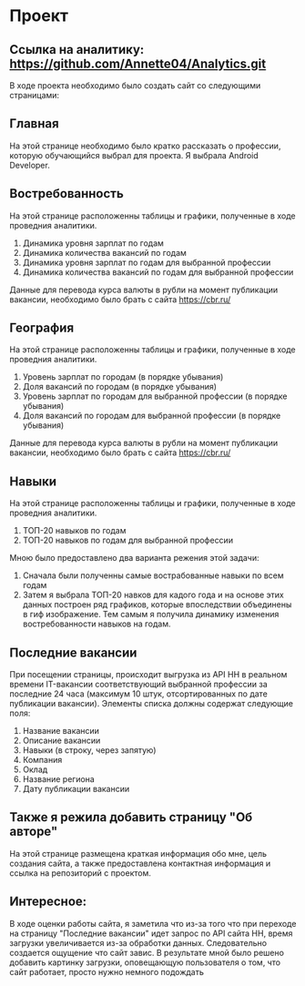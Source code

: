 # Проект
Ссылка на аналитику: https://github.com/Annette04/Analytics.git
-
В ходе проекта необходимо было создать сайт со следующими страницами:
## Главная
На этой странице необходимо было кратко рассказать о профессии, которую обучающийся выбрал для проекта. Я выбрала Android Developer.
## Востребованность 
На этой странице расположенны таблицы и графики, полученные в ходе проведния аналитики. 
1) Динамика уровня зарплат по годам
2) Динамика количества вакансий по годам
3) Динамика уровня зарплат по годам для выбранной профессии
4) Динамика количества вакансий по годам для выбранной профессии
   
Данные для перевода курса валюты в рубли на момент публикации вакансии, необходимо было брать с сайта https://cbr.ru/
## География
На этой странице расположенны таблицы и графики, полученные в ходе проведния аналитики. 
1) Уровень зарплат по городам (в порядке убывания)
2) Доля вакансий по городам (в порядке убывания)
3) Уровень зарплат по городам для выбранной профессии (в порядке убывания)
4) Доля вакансий по городам для выбранной профессии (в порядке убывания)
   
Данные для перевода курса валюты в рубли на момент публикации вакансии, необходимо было брать с сайта https://cbr.ru/
## Навыки
На этой странице расположенны таблицы и графики, полученные в ходе проведния аналитики. 
1) ТОП-20 навыков по годам
2) ТОП-20 навыков по годам для выбранной профессии

Мною было предоставлено два варианта режения этой задачи:
1) Сначала были полученны самые вострабованные навыки по всем годам
2) Затем я выбрала ТОП-20 навков для кадого года и на основе этих данных построен ряд графиков, которые впоследствии объединены в гиф изображение. Тем самым я получила динамику изменения востребованности навыков на годам.
## Последние вакансии
При посещении страницы, происходит выгрузка из API HH в реальном времени IT-вакансии соответствующий выбранной профессии за последние 24 часа (максимум 10 штук, отсортированных по дате публикации вакансии). Элементы списка должны содержат следующие поля:
1) Название вакансии
2) Описание вакансии
3) Навыки (в строку, через запятую)
4) Компания
5) Оклад
6) Название региона
7) Дату публикации вакансии
## Также я режила добавить страницу "Об авторе"
На этой странице размещена краткая информация обо мне, цель создания сайта, а также предоставлена контактная информация и ссылка на репозиторий с проектом.
## Интересное:
В ходе оценки работы сайта, я заметила что из-за того что при переходе на страницу "Последние вакансии" идет запрос по API сайта HH, время загрузки увеличивается из-за обработки данных. Следовательно создается ощущение что сайт завис. В результате мной было решено добавить картинку загрузки, оповещающую пользователя о том, что сайт работает, просто нужно немного подождать
